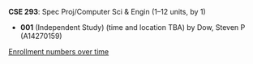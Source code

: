 **CSE 293**: Spec Proj/Computer Sci & Engin (1–12 units, by 1)

- **001** (Independent Study) (time and location TBA) by Dow, Steven P (A14270159)

[Enrollment numbers over time](./CSE293.tsv)
